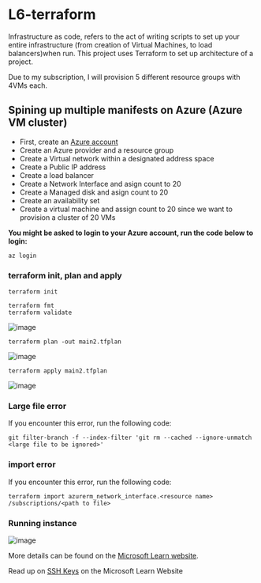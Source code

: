 # L6-terraform
Infrastructure as code, refers to the act of writing scripts to set up your entire infrastructure (from creation of Virtual Machines, to load balancers)when run. This project uses Terraform to set up architecture of a project.

Due to my subscription, I will provision 5 different resource groups with 4VMs each.

## Spining up multiple manifests on Azure (Azure VM cluster)
-   First, create an [Azure account](www.portal.azure.com)
-   Create an Azure provider and a resource group
-   Create a Virtual network within a designated address space
- Create a Public IP address
- Create a load balancer
- Create a Network Interface and asign count to 20
- Create a Managed disk and asign count to 20
- Create an availability set
- Create a virtual machine and assign count to 20 since we want to provision a cluster of 20 VMs

**You might be asked to login to your Azure account, run the code below to login:**
```
az login
```

### terraform init, plan and apply
```
terraform init
```

```
terraform fmt
terraform validate
```
![image](https://user-images.githubusercontent.com/49791498/128911665-07a63c63-6fe9-4adf-a52e-4ce9d7417ca7.png)

```
terraform plan -out main2.tfplan
```
![image](https://user-images.githubusercontent.com/49791498/128911897-f4a7d1ff-2d36-4955-8211-3c85dd4be782.png)

```
terraform apply main2.tfplan
```
![image](https://user-images.githubusercontent.com/49791498/128908749-949dca13-7abe-4556-b281-317fb979ad1d.png)

### Large file error
If you encounter this error, run the following code:
```
git filter-branch -f --index-filter 'git rm --cached --ignore-unmatch <large file to be ignored>'
```

### import error
If you encounter this error, run the following code:
```
terraform import azurerm_network_interface.<resource name> /subscriptions/<path to file>
```

### Running instance
![image](https://user-images.githubusercontent.com/49791498/128909272-69b27bd8-818e-413e-86fc-78540c2d2f94.png)

More details can be found on the [Microsoft Learn website](https://docs.microsoft.com/en-us/azure/developer/terraform/create-linux-virtual-machine-with-infrastructure?source=docs).

Read up on [SSH Keys](https://docs.microsoft.com/en-us/azure/virtual-machines/linux/create-ssh-keys-detailed) on the Microsoft Learn Website